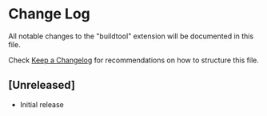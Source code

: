 # Change Log

All notable changes to the "buildtool" extension will be documented in this file.

Check [Keep a Changelog](http://keepachangelog.com/) for recommendations on how to structure this file.

## [Unreleased]

- Initial release